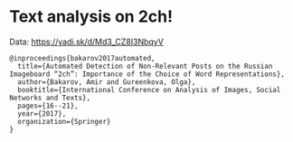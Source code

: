 # Text analysis on 2ch!

Data: https://yadi.sk/d/Md3_CZ8I3NbqyV

```
@inproceedings{bakarov2017automated,
  title={Automated Detection of Non-Relevant Posts on the Russian Imageboard “2ch”: Importance of the Choice of Word Representations},
  author={Bakarov, Amir and Gureenkova, Olga},
  booktitle={International Conference on Analysis of Images, Social Networks and Texts},
  pages={16--21},
  year={2017},
  organization={Springer}
}
```
